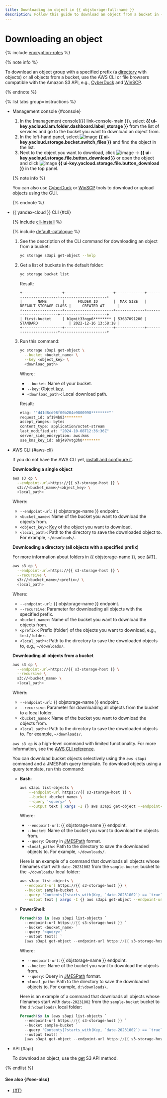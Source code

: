 ```yaml
---
title: Downloading an object in {{ objstorage-full-name }}
description: Follow this guide to download an object from a bucket in {{ objstorage-name }}.
---
```


# Downloading an object


{% include [encryption-roles](../../../_includes/storage/encryption-roles.md) %}


{% note info %}

To download an object group with a specified prefix (a [directory](../../concepts/object.md#folder) with objects) or all objects from a bucket, use the AWS CLI or file browsers compatible with the Amazon S3 API, e.g., [CyberDuck](../../tools/cyberduck.md) and [WinSCP](../../tools/winscp.md).

{% endnote %}

{% list tabs group=instructions %}

- Management console {#console}

  1. In the [management console]({{ link-console-main }}), select **{{ ui-key.yacloud.iam.folder.dashboard.label_storage }}** from the list of services and go to the bucket you want to download an object from.
  1. In the left-hand panel, select ![image](../../../_assets/console-icons/folder-tree.svg) **{{ ui-key.yacloud.storage.bucket.switch_files }}** and find the object in the list.
  1. Next to the object you want to download, click ![image](../../../_assets/console-icons/ellipsis.svg) → **{{ ui-key.yacloud.storage.file.button_download }}** or open the object and click ![image](../../../_assets/console-icons/arrow-down-to-line.svg) **{{ ui-key.yacloud.storage.file.button_download }}** in the top panel.

  {% note info %}

  You can also use [CyberDuck](../../tools/cyberduck.md) or [WinSCP](../../tools/winscp.md) tools to download or upload objects using the GUI.

  {% endnote %}

- {{ yandex-cloud }} CLI {#cli}

  {% include [cli-install](../../../_includes/cli-install.md) %}

  {% include [default-catalogue](../../../_includes/default-catalogue.md) %}

  1. See the description of the CLI command for downloading an object from a bucket:

      ```bash
      yc storage s3api get-object --help
      ```

  1. Get a list of buckets in the default folder:

      ```bash
      yc storage bucket list
      ```

      Result:

      ```text
      +------------------+----------------------+-------------+-----------------------+---------------------+
      |       NAME       |      FOLDER ID       |  MAX SIZE   | DEFAULT STORAGE CLASS |     CREATED AT      |
      +------------------+----------------------+-------------+-----------------------+---------------------+
      | first-bucket     | b1gmit33ngp6******** | 53687091200 | STANDARD              | 2022-12-16 13:58:18 |
      +------------------+----------------------+-------------+-----------------------+---------------------+
      ```

  1. Run this command:

      ```bash
      yc storage s3api get-object \
        --bucket <bucket_name> \
        --key <object_key> \
        <download_path>
      ```

      Where:

      * `--bucket`: Name of your bucket.
      * `--key`: Object [key](../../concepts/object.md#key).
      * `<download_path>`: Local download path.

      Result:

      ```bash
      etag: '"d41d8cd98f00b204e9800998********"'
      request_id: af194b83********
      accept_ranges: bytes
      content_type: application/octet-stream
      last_modified_at: "2024-10-08T12:36:36Z"
      server_side_encryption: aws:kms
      sse_kms_key_id: abj497vtg3h0********
      ```

- AWS CLI {#aws-cli}

  If you do not have the AWS CLI yet, [install and configure it](../../tools/aws-cli.md).

  **Downloading a single object**

  ```bash
  aws s3 cp \
    --endpoint-url=https://{{ s3-storage-host }} \
    s3://<bucket_name>/<object_key> \
    <local_path>
  ```

  Where:

  * `--endpoint-url`: {{ objstorage-name }} endpoint.
  * `<bucket_name>`: Name of the bucket you want to download the objects from.
  * `<object_key>`: [Key](../../concepts/object.md#key) of the object you want to download.
  * `<local_path>`: Path to the directory to save the downloaded object to. For example, `~/downloads/`.

  **Downloading a directory (all objects with a specified prefix)**

  For more information about folders in {{ objstorage-name }}, see [{#T}](../../concepts/object.md#folder).

  ```bash
  aws s3 cp \
    --endpoint-url=https://{{ s3-storage-host }} \
    --recursive \
    s3://<bucket_name>/<prefix>/ \
    <local_path>
  ```

  Where:

  * `--endpoint-url`: {{ objstorage-name }} endpoint.
  * `--recursive`: Parameter for downloading all objects with the specified prefix.
  * `<bucket_name>`: Name of the bucket you want to download the objects from.
  * `<prefix>`: Prefix (folder) of the objects you want to download, e.g., `test/folder`.
  * `<local_path>`: Path to the directory to save the downloaded objects to, e.g., `~/downloads/`.

  **Downloading all objects from a bucket**

  ```bash
  aws s3 cp \
    --endpoint-url=https://{{ s3-storage-host }} \
    --recursive \
    s3://<bucket_name> \
    <local_path>
  ```

  Where:

  * `--endpoint-url`: {{ objstorage-name }} endpoint.
  * `--recursive`: Parameter for downloading all objects from the bucket to a local folder.
  * `<bucket_name>`: Name of the bucket you want to download the objects from.
  * `<local_path>`: Path to the directory to save the downloaded objects to. For example, `~/downloads/`.

  `aws s3 cp` is a high-level command with limited functionality. For more information, see the [AWS CLI reference](https://awscli.amazonaws.com/v2/documentation/api/latest/reference/s3/cp.html).

  You can download bucket objects selectively using the `aws s3api` command and a JMESPath query template. To download objects using a query template, run this command:

  * **Bash**:

      ```bash
      aws s3api list-objects \
          --endpoint-url https://{{ s3-storage-host }} \
          --bucket <bucket_name> \
          --query '<query>' \
          --output text | xargs -I {} aws s3api get-object --endpoint-url https://{{ s3-storage-host }} --bucket <bucket_name> --key {} <local_path>{}
      ```

      Where:

      * `--endpoint-url`: {{ objstorage-name }} endpoint.
      * `--bucket`: Name of the bucket you want to download the objects from.
      * `--query`: Query in [JMESPath](https://jmespath.org/) format.
      * `<local_path>`: Path to the directory to save the downloaded objects to. For example, `~/downloads/`.

      Here is an example of a command that downloads all objects whose filenames start with `date-20231002` from the `sample-bucket` bucket to the `~/downloads/` local folder:

      ```bash
      aws s3api list-objects \
        --endpoint-url https://{{ s3-storage-host }} \
        --bucket sample-bucket \
        --query 'Contents[?starts_with(Key, `date-20231002`) == `true`].[Key]' \
        --output text | xargs -I {} aws s3api get-object --endpoint-url https://{{ s3-storage-host }} --bucket sample-bucket --key {} ~/downloads/{}
      ```

  * **PowerShell**:

      ```powershell
      Foreach($x in (aws s3api list-objects `
        --endpoint-url https://{{ s3-storage-host }} `
        --bucket <bucket_name> `
        --query '<query>' `
        --output text)) `
        {aws s3api get-object --endpoint-url https://{{ s3-storage-host }} --bucket <bucket_name> --key $x <local_path>$x}
      ```

      Where:

      * `--endpoint-url`: {{ objstorage-name }} endpoint.
      * `--bucket`: Name of the bucket you want to download the objects from.
      * `--query`: Query in [JMESPath](https://jmespath.org/) format.
      * `<local_path>`: Path to the directory to save the downloaded objects to. For example, `d:\downloads\`.

      Here is an example of a command that downloads all objects whose filenames start with `date-20231002` from the `sample-bucket` bucket to the `d:\downloads\` local folder:

      ```powershell
      Foreach($x in (aws s3api list-objects `
        --endpoint-url https://{{ s3-storage-host }} `
        --bucket sample-bucket `
        --query 'Contents[?starts_with(Key, `date-20231002`) == `true`].[Key]' `
        --output text)) `
        {aws s3api get-object --endpoint-url https://{{ s3-storage-host }} --bucket sample-bucket --key $x d:\downloads\$x}
      ```

- API {#api}

  To download an object, use the [get](../../s3/api-ref/object/get.md) S3 API method.

{% endlist %}

#### See also {#see-also}

* [{#T}](link-for-download.md)
